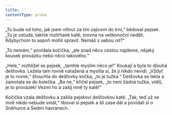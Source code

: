 ```yaml
---
title: ''
contentType: prose
---
```


<section>

„To bude od toho, jak jsem vlítnul za tím zajícem do trní,“ bědoval pejsek. „To je ostuda, takhle roztrhané katě, zrovna na velikonoční neděli. Kdybychom to aspoň mohli spravit. Nemáš s sebou nit?“

„To nemám,“ povídala kočička, „ale snad něco cestou najdeme, nějaký kousek provázku nebo něco takového.“

„Hele,“ rozhlížel se pejsek, „tamhle myslím něco je!“ Koukají a byla to dlouhá dešťovka. Ležela tam rovně natažená a myslila si, že ji nikdo nevidí. „Vždyť je to rovné,“ šťouchla do dešťovky kočka, „to je tužka.“ Dešťovka se lekla a zamotala se do kolečka. „Ba ne,“ křičel pejsek, „to není žádná tužka, vidíš, je to provázek! Vezmi ho a zašij mně ty katě!“

Kočička vzala dešťovku a zašila pejskovi dešťovkou katě. „Tak, teď už se mně nikdo nebude smát,“ liboval si pejsek a šli zase dál a povídali si o Sněhurce a Sedmi havranech.

</section>
